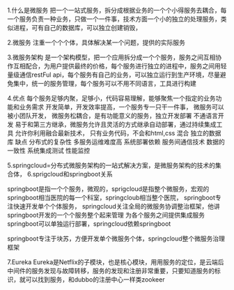 1.什么是微服务
 把一个一站式服务，拆分成根据业务的一个个小得服务去耦合，每一个服务负责一种业务，只做一个一件事，技术方面一个小的独立的处理服务，类似进程，可有自己的数据库，可以独立创建销毁，

 2.微服务
  注重一个个个体，具体解决某一个问题，提供的实际服务

 3.微服务架构
 是一个架构模型，把一个应用拆分成一个个服务，服务之间互相协作互相配合，为用户提供最终的价格，每个服务进行独立的进程中，服务之间用轻量级通信restFul api，每个服务有自己的业务，可以独立运行到生产环境，尽量避免集中，统一的服务管理，每个服务可以不用不同语言，工具进行构建

 4.优点
  每个服务足够内聚，足够小，代码容易理解，能够聚焦一个指定的业务功能和业务需求
  开发简单，开发效率提高，一个服务专一只干一件事，
  微服务可以被小团队开发，
  微服务松耦合，是有功能意义的服务，独立开发部署
  不通语言开发
  易于和第三方继承，微服务允许且灵活的方式继承自动部署，通过持续集成工具
  允许你利用融合最新技术，
  只有业务代码，不会和html,css 混合
  独立的数据库
 缺点
 分布式的复杂性
 多服务运维难度高
 系统部署依赖
 服务间通信技术
 数据的一致性
 系统集成测试
 性能监控

 5.springcloud=分布式微服务架构的一站式解决方案，是微服务架构的技术的集合体，
 6.sprigcloud和springboot关系

   springboot是指一个个服务，微观的，sprigcloud是指整个微服务，宏观的
   springboot相当医院的每一个科室，springcloub相当整个医院，
  springboot专注快速开发单个个体服务，
  springcloud关注全局的微服务协调整治框架，他讲springboot开发的一个个服务整个起来管理
  为各个服务之间提供集成服务
  springboot可以单独运行部署，springcloud依赖springboot

  springboot专注于块苏，方便开发单个微服务个体，springcloud整个微服务治理框架
 
  7.Eureka
  Eureka是Netflix的子模块，也是核心模块，用用服务的定位，是云端后中间件的服务发现与故障转移，服务的发现和注册非常重要，只要知道服务的标识，就可以找到服务，和dubbo的注册中心一样类zookeer




























